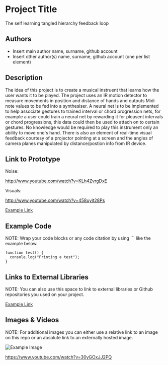 # Project Title
The self learning tangled hierarchy feedback loop

## Authors
- Insert main author name, surname, github account
- Insert other author(s) name, surname, github account (one per list element)

## Description
The idea of this project is to create a musical instruent that learns how the user wants it to be played. The project uses an IR motion detector to measure movements in position and distance of hands and outputs Midi note values to be fed into a synthesiser. A neural net is to be implemented to help associate gestures to trained interval or chord progression nets, for example a user could train a neural net by rewarding it for pleasent intervals or chord progressions, this data could then be used to attach on to certain gestures. No knowledge would be required to play this instrument only an ability to move one's hand. There is also an element of real-time visual feedback courtesy of a projector pointing at a screen and the angles of camera planes manipulated by distance/postion info from IR device. 


## Link to Prototype

Noise:

http://www.youtube.com/watch?v=KLh4ZvrgDxE

Visuals:

http://www.youtube.com/watch?v=458uyit28Ps

[Example Link](http://www.google.com "Example Link")

## Example Code
NOTE: Wrap your code blocks or any code citation by using ``` like the example below.
```
function test() {
  console.log("Printing a test");
}
```
## Links to External Libraries
 NOTE: You can also use this space to link to external libraries or Github repositories you used on your project.

[Example Link](http://www.google.com "Example Link")

## Images & Videos
NOTE: For additional images you can either use a relative link to an image on this repo or an absolute link to an externally hosted image.

![Example Image](project_images/cover.jpg?raw=true "Example Image")

https://www.youtube.com/watch?v=30yGOxJJ2PQ
